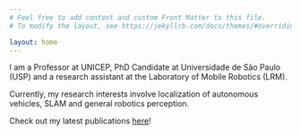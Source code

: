 ```yaml
---
# Feel free to add content and custom Front Matter to this file.
# To modify the layout, see https://jekyllrb.com/docs/themes/#overriding-theme-defaults

layout: home
---
```


I am a Professor at UNICEP, PhD Candidate at Universidade de São Paulo (USP) and a research assistant at the Laboratory of Mobile Robotics (LRM).

Currently, my research interests involve localization of autonomous vehicles, SLAM and general robotics perception.

Check out my latest publications [here](/publications)!